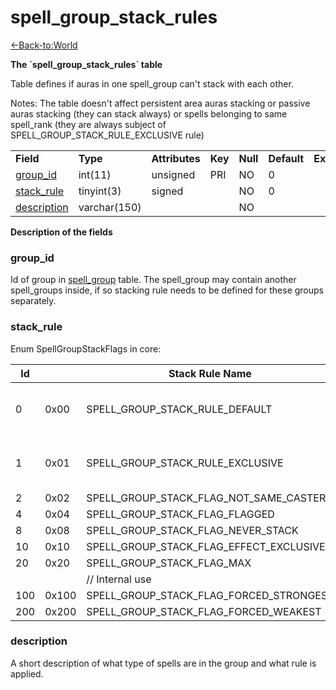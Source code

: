 # spell\_group\_stack\_rules

[<-Back-to:World](database-world.md)

**The \`spell\_group\_stack\_rules\` table**

Table defines if auras in one spell\_group can't stack with each other.

Notes: The table doesn't affect persistent area auras stacking or passive auras stacking (they can stack always) or spells belonging to same spell\_rank (they are always subject of SPELL\_GROUP\_STACK\_RULE\_EXCLUSIVE rule)

|                                                    |             |                |         |          |             |           |             |
|----------------------------------------------------|-------------|----------------|---------|----------|-------------|-----------|-------------|
| **Field**                                          | **Type**    | **Attributes** | **Key** | **Null** | **Default** | **Extra** | **Comment** |
| [group\_id](#spell_group_stack_rules-group_id)     | int(11)     | unsigned       | PRI     | NO       | 0           |           |             |
| [stack\_rule](#spell_group_stack_rules-stack_rule) | tinyint(3)  | signed         |         | NO       | 0           |           |             |
| [description](#description)                        | varchar(150)|                |         | NO       |             |           |             |

**Description of the fields**

### group\_id

Id of group in [spell\_group](spell_group#id) table. The spell\_group may contain another spell\_groups inside, if so stacking rule needs to be defined for these groups separately.

### stack\_rule

Enum SpellGroupStackFlags in core:

| Id  |       | Stack Rule Name                                          | Description                                                              |
|-----|-------|----------------------------------------------------------|--------------------------------------------------------------------------|
| 0   | 0x00  | SPELL\_GROUP\_STACK\_RULE\_DEFAULT                       | No stacking rule defined - placeholder                                   |
| 1   | 0x01  | SPELL\_GROUP\_STACK\_RULE\_EXCLUSIVE                     | Auras from group can't stack with each other                             |
| 2   | 0x02  | SPELL\_GROUP\_STACK\_FLAG\_NOT\_SAME\_CASTER             |                                                                          |
| 4   | 0x04  | SPELL\_GROUP\_STACK\_FLAG\_FLAGGED                       |                                                                          |
| 8   | 0x08  | SPELL\_GROUP\_STACK\_FLAG\_NEVER\_STACK                  |                                                                          |
| 10  | 0x10  | SPELL\_GROUP\_STACK\_FLAG\_EFFECT\_EXCLUSIVE             |                                                                          |
| 20  | 0x20  | SPELL\_GROUP\_STACK\_FLAG\_MAX                           |                                                                          |
|     |       | // Internal use                                          |                                                                          |
| 100 | 0x100 | SPELL\_GROUP\_STACK\_FLAG\_FORCED\_STRONGEST             |                                                                          |
| 200 | 0x200 | SPELL\_GROUP\_STACK\_FLAG\_FORCED\_WEAKEST               |                                                                          |

### description

A short description of what type of spells are in the group and what rule is applied.
